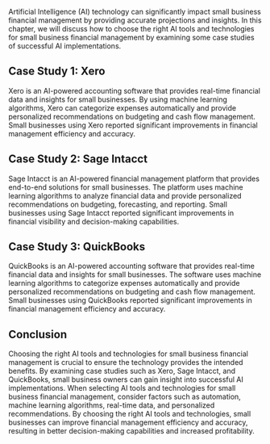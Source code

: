 

Artificial Intelligence (AI) technology can significantly impact small business financial management by providing accurate projections and insights. In this chapter, we will discuss how to choose the right AI tools and technologies for small business financial management by examining some case studies of successful AI implementations.

Case Study 1: Xero
------------------

Xero is an AI-powered accounting software that provides real-time financial data and insights for small businesses. By using machine learning algorithms, Xero can categorize expenses automatically and provide personalized recommendations on budgeting and cash flow management. Small businesses using Xero reported significant improvements in financial management efficiency and accuracy.

Case Study 2: Sage Intacct
--------------------------

Sage Intacct is an AI-powered financial management platform that provides end-to-end solutions for small businesses. The platform uses machine learning algorithms to analyze financial data and provide personalized recommendations on budgeting, forecasting, and reporting. Small businesses using Sage Intacct reported significant improvements in financial visibility and decision-making capabilities.

Case Study 3: QuickBooks
------------------------

QuickBooks is an AI-powered accounting software that provides real-time financial data and insights for small businesses. The software uses machine learning algorithms to categorize expenses automatically and provide personalized recommendations on budgeting and cash flow management. Small businesses using QuickBooks reported significant improvements in financial management efficiency and accuracy.

Conclusion
----------

Choosing the right AI tools and technologies for small business financial management is crucial to ensure the technology provides the intended benefits. By examining case studies such as Xero, Sage Intacct, and QuickBooks, small business owners can gain insight into successful AI implementations. When selecting AI tools and technologies for small business financial management, consider factors such as automation, machine learning algorithms, real-time data, and personalized recommendations. By choosing the right AI tools and technologies, small businesses can improve financial management efficiency and accuracy, resulting in better decision-making capabilities and increased profitability.
